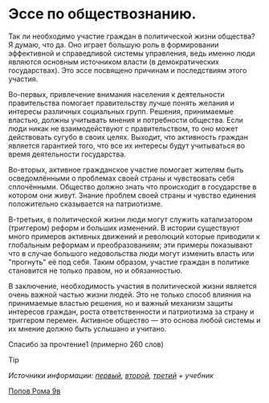 # Эссе по обществознанию.
 
Так ли необходимо участие граждан в политической жизни общества? Я думаю, что да. Оно играет большую роль в формировании эффективной и справедливой системы управления, ведь именно люди являются основным источником власти (в демократических государствах). Это эссе посвящено причинам и последствиям этого участия.
 
Во-первых, привлечение внимания населения к деятельности правительства помогает правительству лучше понять желания и интересы различных социальных групп. Решения, принимаемые властью, должны учитывать мнения и потребности общества. Если люди никак не взаимодействуют с правительством, то оно может действовать сугубо в своих целях. Выходит, что активность граждан является гарантией того, что все их интересы будут учитываться во время деятельности государства.
 
Во-вторых, активное гражданское участие помогает жителям быть осведомлёнными о проблемах своей страны и чувствовать себя сплочёнными. Общество должно знать что происходит в государстве в котором они живут. Знание проблем своей страны и чувство единения положительно сказывается на патриотизме.
 
В-третьих, в политической жизни люди могут служить катализатором (триггером) реформ и больших изменений. В истории существуют много примеров активных движений и революций которые приводили к глобальным реформам и преобразованиям; эти примеры показывают что в случае большого недовольства люди могут изменить власть или "прогнуть" её под себя. Таким образом, участие граждан в политике становится не только правом, но и обязанностью.
 
В заключение, необходимость участия в политической жизни является очень важной частью жизни людей. Это не только способ влияния на принимаемые властью решения, но и важный механизм защиты интересов граждан, роста ответственности и патриотизма за страну и триггером перемен. Активное общество — это основа любой системы и их мнение должно быть услышано и учитано.
 
 
Спасибо за прочтение1 (примерно 260 слов)

> [!TIP]
> *Источники информации: [первый](https://www.yaklass.ru/p/obshchestvoznanie/6-klass/obshchestvo-v-kotorom-my-zhivem-383889/chto-takoe-obshchestvo-376560/re-4da8d042-e453-4baa-84d6-6b0ddc69d9b1), [второй](https://bguor.ru/subjects/ae-umk-history/html/society/html_pages/h3/h3_1.html), [третий](https://www.work5.ru/article/esse) + учебник*

<ins>Попов Рома 9в</ins>
